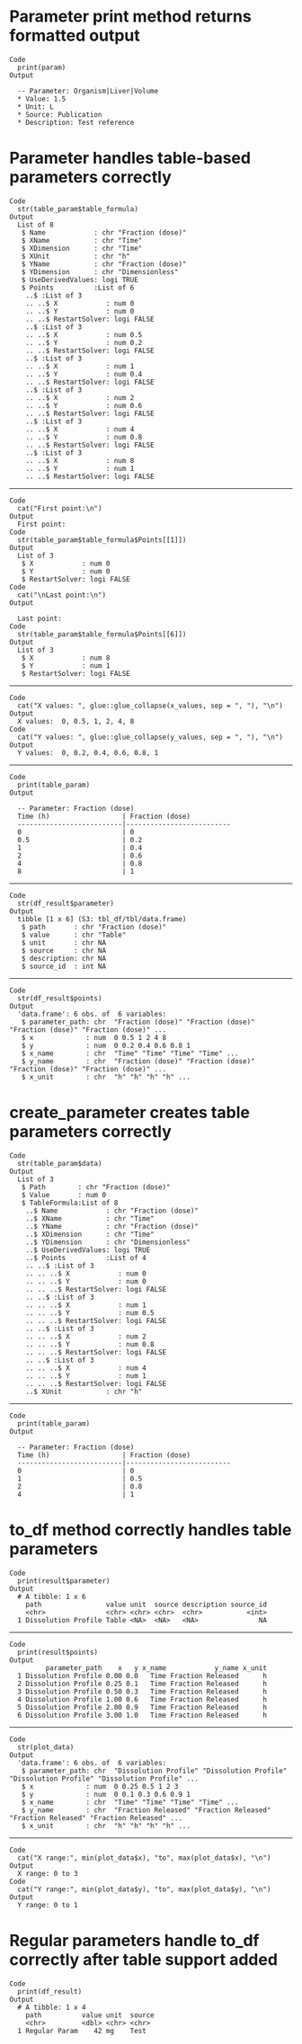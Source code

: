 # Parameter print method returns formatted output

    Code
      print(param)
    Output
      
      -- Parameter: Organism|Liver|Volume 
      * Value: 1.5
      * Unit: L
      * Source: Publication
      * Description: Test reference

# Parameter handles table-based parameters correctly

    Code
      str(table_param$table_formula)
    Output
      List of 8
       $ Name            : chr "Fraction (dose)"
       $ XName           : chr "Time"
       $ XDimension      : chr "Time"
       $ XUnit           : chr "h"
       $ YName           : chr "Fraction (dose)"
       $ YDimension      : chr "Dimensionless"
       $ UseDerivedValues: logi TRUE
       $ Points          :List of 6
        ..$ :List of 3
        .. ..$ X            : num 0
        .. ..$ Y            : num 0
        .. ..$ RestartSolver: logi FALSE
        ..$ :List of 3
        .. ..$ X            : num 0.5
        .. ..$ Y            : num 0.2
        .. ..$ RestartSolver: logi FALSE
        ..$ :List of 3
        .. ..$ X            : num 1
        .. ..$ Y            : num 0.4
        .. ..$ RestartSolver: logi FALSE
        ..$ :List of 3
        .. ..$ X            : num 2
        .. ..$ Y            : num 0.6
        .. ..$ RestartSolver: logi FALSE
        ..$ :List of 3
        .. ..$ X            : num 4
        .. ..$ Y            : num 0.8
        .. ..$ RestartSolver: logi FALSE
        ..$ :List of 3
        .. ..$ X            : num 8
        .. ..$ Y            : num 1
        .. ..$ RestartSolver: logi FALSE

---

    Code
      cat("First point:\n")
    Output
      First point:
    Code
      str(table_param$table_formula$Points[[1]])
    Output
      List of 3
       $ X            : num 0
       $ Y            : num 0
       $ RestartSolver: logi FALSE
    Code
      cat("\nLast point:\n")
    Output
      
      Last point:
    Code
      str(table_param$table_formula$Points[[6]])
    Output
      List of 3
       $ X            : num 8
       $ Y            : num 1
       $ RestartSolver: logi FALSE

---

    Code
      cat("X values: ", glue::glue_collapse(x_values, sep = ", "), "\n")
    Output
      X values:  0, 0.5, 1, 2, 4, 8 
    Code
      cat("Y values: ", glue::glue_collapse(y_values, sep = ", "), "\n")
    Output
      Y values:  0, 0.2, 0.4, 0.6, 0.8, 1 

---

    Code
      print(table_param)
    Output
      
      -- Parameter: Fraction (dose) 
      Time (h)                  | Fraction (dose)          
      --------------------------|--------------------------
      0                         | 0                        
      0.5                       | 0.2                      
      1                         | 0.4                      
      2                         | 0.6                      
      4                         | 0.8                      
      8                         | 1                        

---

    Code
      str(df_result$parameter)
    Output
      tibble [1 x 6] (S3: tbl_df/tbl/data.frame)
       $ path       : chr "Fraction (dose)"
       $ value      : chr "Table"
       $ unit       : chr NA
       $ source     : chr NA
       $ description: chr NA
       $ source_id  : int NA

---

    Code
      str(df_result$points)
    Output
      'data.frame':	6 obs. of  6 variables:
       $ parameter_path: chr  "Fraction (dose)" "Fraction (dose)" "Fraction (dose)" "Fraction (dose)" ...
       $ x             : num  0 0.5 1 2 4 8
       $ y             : num  0 0.2 0.4 0.6 0.8 1
       $ x_name        : chr  "Time" "Time" "Time" "Time" ...
       $ y_name        : chr  "Fraction (dose)" "Fraction (dose)" "Fraction (dose)" "Fraction (dose)" ...
       $ x_unit        : chr  "h" "h" "h" "h" ...

# create_parameter creates table parameters correctly

    Code
      str(table_param$data)
    Output
      List of 3
       $ Path        : chr "Fraction (dose)"
       $ Value       : num 0
       $ TableFormula:List of 8
        ..$ Name            : chr "Fraction (dose)"
        ..$ XName           : chr "Time"
        ..$ YName           : chr "Fraction (dose)"
        ..$ XDimension      : chr "Time"
        ..$ YDimension      : chr "Dimensionless"
        ..$ UseDerivedValues: logi TRUE
        ..$ Points          :List of 4
        .. ..$ :List of 3
        .. .. ..$ X            : num 0
        .. .. ..$ Y            : num 0
        .. .. ..$ RestartSolver: logi FALSE
        .. ..$ :List of 3
        .. .. ..$ X            : num 1
        .. .. ..$ Y            : num 0.5
        .. .. ..$ RestartSolver: logi FALSE
        .. ..$ :List of 3
        .. .. ..$ X            : num 2
        .. .. ..$ Y            : num 0.8
        .. .. ..$ RestartSolver: logi FALSE
        .. ..$ :List of 3
        .. .. ..$ X            : num 4
        .. .. ..$ Y            : num 1
        .. .. ..$ RestartSolver: logi FALSE
        ..$ XUnit           : chr "h"

---

    Code
      print(table_param)
    Output
      
      -- Parameter: Fraction (dose) 
      Time (h)                  | Fraction (dose)          
      --------------------------|--------------------------
      0                         | 0                        
      1                         | 0.5                      
      2                         | 0.8                      
      4                         | 1                        

# to_df method correctly handles table parameters

    Code
      print(result$parameter)
    Output
      # A tibble: 1 x 6
        path                value unit  source description source_id
        <chr>               <chr> <chr> <chr>  <chr>           <int>
      1 Dissolution Profile Table <NA>  <NA>   <NA>               NA

---

    Code
      print(result$points)
    Output
             parameter_path    x   y x_name            y_name x_unit
      1 Dissolution Profile 0.00 0.0   Time Fraction Released      h
      2 Dissolution Profile 0.25 0.1   Time Fraction Released      h
      3 Dissolution Profile 0.50 0.3   Time Fraction Released      h
      4 Dissolution Profile 1.00 0.6   Time Fraction Released      h
      5 Dissolution Profile 2.00 0.9   Time Fraction Released      h
      6 Dissolution Profile 3.00 1.0   Time Fraction Released      h

---

    Code
      str(plot_data)
    Output
      'data.frame':	6 obs. of  6 variables:
       $ parameter_path: chr  "Dissolution Profile" "Dissolution Profile" "Dissolution Profile" "Dissolution Profile" ...
       $ x             : num  0 0.25 0.5 1 2 3
       $ y             : num  0 0.1 0.3 0.6 0.9 1
       $ x_name        : chr  "Time" "Time" "Time" "Time" ...
       $ y_name        : chr  "Fraction Released" "Fraction Released" "Fraction Released" "Fraction Released" ...
       $ x_unit        : chr  "h" "h" "h" "h" ...

---

    Code
      cat("X range:", min(plot_data$x), "to", max(plot_data$x), "\n")
    Output
      X range: 0 to 3 
    Code
      cat("Y range:", min(plot_data$y), "to", max(plot_data$y), "\n")
    Output
      Y range: 0 to 1 

# Regular parameters handle to_df correctly after table support added

    Code
      print(df_result)
    Output
      # A tibble: 1 x 4
        path          value unit  source
        <chr>         <dbl> <chr> <chr> 
      1 Regular Param    42 mg    Test  

